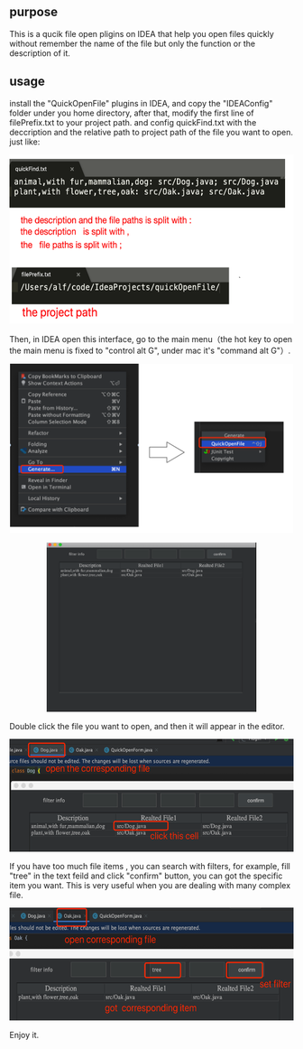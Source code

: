 ## purpose 

This is a qucik file open pligins on IDEA that help you open files quickly without remember the name of the file but only the function or the description of it.

## usage 

install the "QuickOpenFile" plugins  in IDEA, and  copy the  "IDEAConfig" folder under you home directory, after that, modify the first line of   filePrefix.txt  to your project  path. and config quickFind.txt with the deccription  and the relative path to project path   of the file you want to open. just like:

<p align="center">
  <img src="pic/config.png" height="300"  />
</p>
 

Then, in IDEA open this interface, go to the main menu（the hot key to open the main menu is fixed to "control alt G", under mac it's "command alt G"）.
 
<p align="center">
  <img src="pic/use1.png" height="300"  />
</p>
<p align="center">
  <img src="pic/main.png" height="300"  />
</p>
 


Double click the file you want to open, and then it will appear in the  editor.  
 
<p align="center">
  <img src="pic/demo1.png" height="200"  />
</p>
 


If you have too much file items , you can search with filters, for example, fill "tree" in the text feild and click "confirm" button, you can got the  specific item you want.  This is very useful when you are dealing with many complex file.

<p align="center">
  <img src="pic/filter.png" height="200"  />
</p>
 
Enjoy it.
